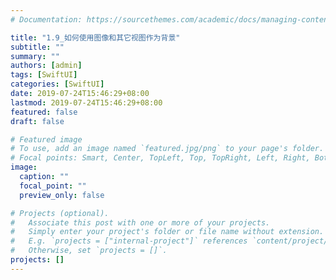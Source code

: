 ```yaml
---
# Documentation: https://sourcethemes.com/academic/docs/managing-content/

title: "1.9_如何使用图像和其它视图作为背景"
subtitle: ""
summary: ""
authors: [admin]
tags: [SwiftUI]
categories: [SwiftUI]
date: 2019-07-24T15:46:29+08:00
lastmod: 2019-07-24T15:46:29+08:00
featured: false
draft: false

# Featured image
# To use, add an image named `featured.jpg/png` to your page's folder.
# Focal points: Smart, Center, TopLeft, Top, TopRight, Left, Right, BottomLeft, Bottom, BottomRight.
image:
  caption: ""
  focal_point: ""
  preview_only: false

# Projects (optional).
#   Associate this post with one or more of your projects.
#   Simply enter your project's folder or file name without extension.
#   E.g. `projects = ["internal-project"]` references `content/project/deep-learning/index.md`.
#   Otherwise, set `projects = []`.
projects: []
---
```

